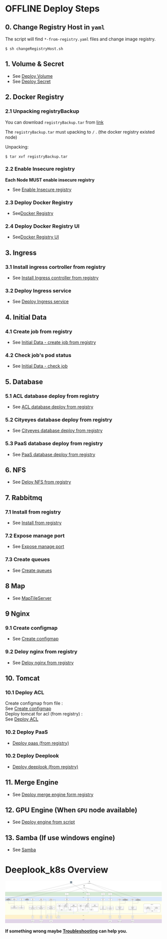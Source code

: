 # OFFLINE Deploy Steps

## 0. Change Registry Host in `yaml`

The script will find `*-from-registry.yaml` files and change image registry.

```shell
$ sh changeRegistryHost.sh
```

## 1. Volume & Secret
- See [Deploy Volume](./Volume#deploy-volume)
- See [Deploy Secret](./Secret#deploy-secret)

## 2. Docker Registry

### 2.1 Unpacking registryBackup
You can download `registryBackup.tar` from [link](https://mega.nz/#!9EFAwYKJ!WXacgqo5V6c0oGAld22WzQrrKybxQ62FbKCilEo3T3w)

The `registryBackup.tar` must upacking to `/` . (the docker registry existed node)

Unpacking:
```shell
$ tar xvf registryBackup.tar
```

### 2.2 Enable Insecure registry
**Each Node MUST enable insecure registry**
- See [Enable Insecure registry](./DockerRegistry#enable-insecure-registry)

### 2.3 Deploy Docker Registry
- See[Docker Registry](./DockerRegistry#docker-registry)

### 2.4 Deploy Docker Registry UI
- See[Docker Registry UI](./DockerRegistry#docker-registry-ui)

## 3. Ingress

### 3.1  Install ingress cortroller from registry
- See [Install Ingress controller from registry](./Ingress/README.md#install-ingress-controller-from-registry)

### 3.2 Deploy Ingress service
- See [Deploy Ingress service](./Ingress#deploy-ingress-service-after-ingrss-controller-is-working)

## 4. Initial Data

### 4.1 Create job from registry
- See [Initial Data - create job from registry](./InitialData#create-job-from-registry)

### 4.2 Check job's pod status
- See [Initial Data - check job](./InitialData#check-job)

## 5. Database

### 5.1 ACL database deploy from registry
- See [ACL database deploy from registry](./Database#acl-database-deploy-from-registry)

### 5.2 Cityeyes database deploy from registry
- See [Cityeyes database deploy from registry](./Database#cityeyes-database-deploy-from-registry)

### 5.3 PaaS database deploy from registry
- See [PaaS database deploy from registry](./Database#paas-database-deploy-from-registry)

## 6. NFS

- See [Deloy NFS from registry](./NFS#deloy-nfs-from-registry)

## 7. Rabbitmq

### 7.1 Install from registry
- See [Install from registry](./rabbitmq#using-helm-install-from-registry)

### 7.2 Expose manage port
- See [Expose manage port](./rabbitmq#expose-manage-port)

### 7.3 Create queues
- See [Create queues](./rabbitmq#using-script-create-queues)

## 8 Map
- See [MapTileServer](./MapTileServer#deploy-from-registry)

## 9 Nginx

### 9.1 Create configmap 

- See [Create configmap](/nginx#1-create-configmaps-from-files)

### 9.2 Deloy nginx from registry

- See [Deloy nginx from registry](./nginx#deloy-nginx-from-registry)

## 10. Tomcat

### 10.1 Deploy ACL

Create configmap from file : \
See [Create configmap](./Tomcat#1-create-configmap-from-file) \
Deploy tomcat for acl (from registry) : \
See [Deploy ACL](./Tomcat#deploy-tomcat-for-acl-from-registry)

### 10.2 Deploy PaaS
- [Deploy paas (from registry)](./Tomcat/README.md#deploy-paas-from-registry)

### 10.2 Deploy Deeplook
- [Deploy deeplook (from registry)](./Tomcat/README.md#deploy-deeplook-from-registry)

## 11. Merge Engine

- See [Deploy merge engine form registry](./Engine#deploy-merge-engine-form-registry)

## 12. GPU Engine (When `GPU` node available)

- See [Deploy engine from script](./gpuPod#deploy-engine-from-script)

## 13. Samba (If use windows engine)

- See [Samba](./Samba/README.md)

# Deeplook_k8s Overview

![alt text](/Images/Overview/Deeplook_k8s_overview.png "Deeplook_k8s_overview")

**If something wrong maybe [Troubleshooting](../Install/Troubleshooting.md) can help you.**